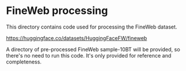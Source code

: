 # FineWeb processing

This directory contains code used for processing the FineWeb dataset.

https://huggingface.co/datasets/HuggingFaceFW/fineweb

A directory of pre-processed FineWeb sample-10BT will be provided, so there's no need to run this code.
It's only provided for reference and completeness.

